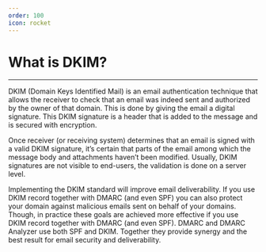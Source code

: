 ```yaml
---
order: 100
icon: rocket
---
```


# What is DKIM?
-------------
DKIM (Domain Keys Identified Mail) is an email authentication technique that allows the receiver to check that an email
was indeed sent and authorized by the owner of that domain. This is done by giving the email a digital signature. This
DKIM signature is a header that is added to the message and is secured with encryption.

Once receiver (or receiving system) determines that an email is signed with a valid DKIM signature, it’s certain that
parts of the email among which the message body and attachments haven’t been modified. Usually, DKIM signatures are not
visible to end-users, the validation is done on a server level.

Implementing the DKIM standard will improve email deliverability. If you use DKIM record together with DMARC (and even
SPF) you can also protect your domain against malicious emails sent on behalf of your domains. Though, in practice these
goals are achieved more effective if you use DKIM record together with DMARC (and even SPF). DMARC and DMARC Analyzer
use both SPF and DKIM. Together they provide synergy and the best result for email security and deliverability.